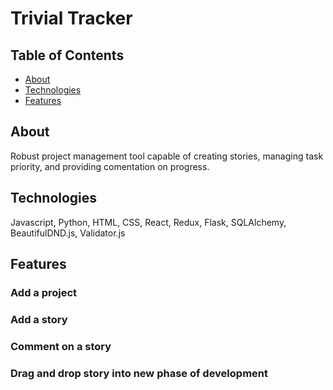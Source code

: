 # Trivial Tracker

## Table of Contents
* [ About ](#about)
* [ Technologies ](#tech)
* [ Features ](#feat)

<a name="about"></a>
## About

Robust project management tool capable of creating stories, managing task priority, and providing comentation on progress.

<a name="tech"></a>
## Technologies

Javascript, Python, HTML, CSS, React, Redux, Flask, SQLAlchemy, BeautifulDND.js, Validator.js

<a name="feat"></a>
## Features
### Add a project
### Add a story
### Comment on a story
### Drag and drop story into new phase of development



